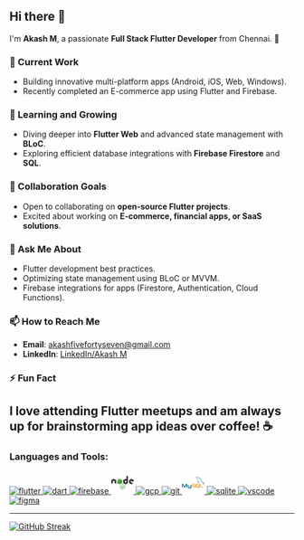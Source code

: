 ## Hi there 👋  
I'm **Akash M**, a passionate **Full Stack Flutter Developer** from Chennai. 🚀  

### 🔭 Current Work  
- Building innovative multi-platform apps (Android, iOS, Web, Windows).  
- Recently completed an E-commerce app using Flutter and Firebase.  

### 🌱 Learning and Growing  
- Diving deeper into **Flutter Web** and advanced state management with **BLoC**.  
- Exploring efficient database integrations with **Firebase Firestore** and **SQL**.  

### 👯 Collaboration Goals  
- Open to collaborating on **open-source Flutter projects**.  
- Excited about working on **E-commerce, financial apps, or SaaS solutions**.  

### 💬 Ask Me About  
- Flutter development best practices.  
- Optimizing state management using BLoC or MVVM.  
- Firebase integrations for apps (Firestore, Authentication, Cloud Functions).  

### 📫 How to Reach Me  
- **Email**: [akashfivefortyseven@gmail.com](mailto:akashfivefortyseven@gmail.com)  
- **LinkedIn**: [LinkedIn/Akash M](https://www.linkedin.com/in/akash-m-638475255/)  

### ⚡ Fun Fact  
I love attending **Flutter meetups** and am always up for brainstorming app ideas over coffee! ☕  
---

<h3 align="left">Languages and Tools:</h3>
<p align="left"> 
  <a href="https://flutter.dev" target="_blank" rel="noreferrer"> 
    <img src="https://www.vectorlogo.zone/logos/flutterio/flutterio-icon.svg" alt="flutter" width="40" height="40"/> 
  </a> 
  <a href="https://dart.dev" target="_blank" rel="noreferrer"> 
    <img src="https://www.vectorlogo.zone/logos/dartlang/dartlang-icon.svg" alt="dart" width="40" height="40"/> 
  </a> 
  <a href="https://firebase.google.com/" target="_blank" rel="noreferrer"> 
    <img src="https://www.vectorlogo.zone/logos/firebase/firebase-icon.svg" alt="firebase" width="40" height="40"/> 
  </a> 
  <a href="https://nodejs.org" target="_blank" rel="noreferrer"> 
    <img src="https://raw.githubusercontent.com/devicons/devicon/master/icons/nodejs/nodejs-original-wordmark.svg" alt="nodejs" width="40" height="40"/> 
  </a> 
  <a href="https://cloud.google.com" target="_blank" rel="noreferrer"> 
    <img src="https://www.vectorlogo.zone/logos/google_cloud/google_cloud-icon.svg" alt="gcp" width="40" height="40"/> 
  </a> 
  <a href="https://git-scm.com/" target="_blank" rel="noreferrer"> 
    <img src="https://www.vectorlogo.zone/logos/git-scm/git-scm-icon.svg" alt="git" width="40" height="40"/> 
  </a> 
  <a href="https://www.mysql.com/" target="_blank" rel="noreferrer"> 
    <img src="https://raw.githubusercontent.com/devicons/devicon/master/icons/mysql/mysql-original-wordmark.svg" alt="mysql" width="40" height="40"/> 
  </a> 
  <a href="https://www.sqlite.org/" target="_blank" rel="noreferrer"> 
    <img src="https://www.vectorlogo.zone/logos/sqlite/sqlite-icon.svg" alt="sqlite" width="40" height="40"/> 
  </a> 
  <a href="https://code.visualstudio.com/" target="_blank" rel="noreferrer"> 
    <img src="https://www.vectorlogo.zone/logos/visualstudio_code/visualstudio_code-icon.svg" alt="vscode" width="40" height="40"/> 
  </a> 
  <a href="https://www.figma.com/" target="_blank" rel="noreferrer"> 
    <img src="https://www.vectorlogo.zone/logos/figma/figma-icon.svg" alt="figma" width="40" height="40"/> 
  </a> 
</p>  

---

[![GitHub Streak](https://github-readme-streak-stats.herokuapp.com?user=akashvtrs)](https://git.io/streak-stats) 
